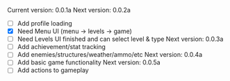 Current version: 0.0.1a
Next version: 0.0.2a
  - [ ] Add profile loading
  - [x] Need Menu UI (menu -> levels -> game)
  - [ ] Need Levels UI finished and can select level & type
Next version: 0.0.3a
  - [ ] Add achievement/stat tracking
  - [ ] Add enemies/structures/weather/ammo/etc
Next version: 0.0.4a
  - [ ] Add basic game functionality
Next version: 0.0.5a
  - [ ] Add actions to gameplay
